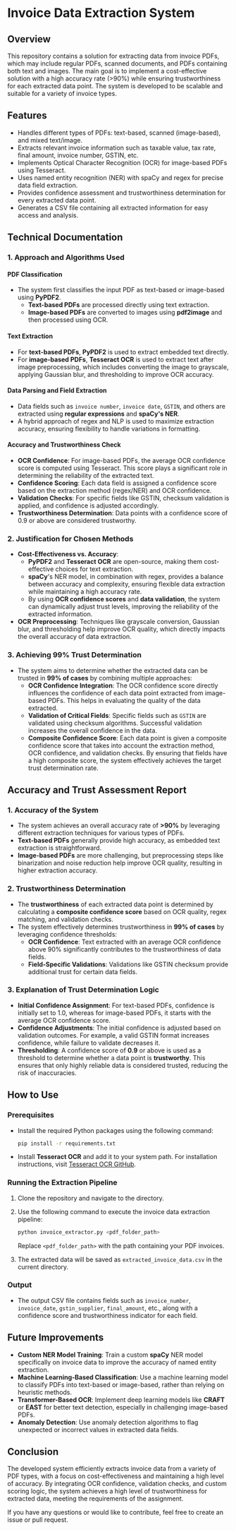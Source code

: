 # Invoice Data Extraction System

## Overview
This repository contains a solution for extracting data from invoice PDFs, which may include regular PDFs, scanned documents, and PDFs containing both text and images. The main goal is to implement a cost-effective solution with a high accuracy rate (>90%) while ensuring trustworthiness for each extracted data point. The system is developed to be scalable and suitable for a variety of invoice types.

## Features
- Handles different types of PDFs: text-based, scanned (image-based), and mixed text/image.
- Extracts relevant invoice information such as taxable value, tax rate, final amount, invoice number, GSTIN, etc.
- Implements Optical Character Recognition (OCR) for image-based PDFs using Tesseract.
- Uses named entity recognition (NER) with spaCy and regex for precise data field extraction.
- Provides confidence assessment and trustworthiness determination for every extracted data point.
- Generates a CSV file containing all extracted information for easy access and analysis.

## Technical Documentation

### 1. Approach and Algorithms Used

#### **PDF Classification**
- The system first classifies the input PDF as text-based or image-based using **PyPDF2**.
  - **Text-based PDFs** are processed directly using text extraction.
  - **Image-based PDFs** are converted to images using **pdf2image** and then processed using OCR.

#### **Text Extraction**
- For **text-based PDFs**, **PyPDF2** is used to extract embedded text directly.
- For **image-based PDFs**, **Tesseract OCR** is used to extract text after image preprocessing, which includes converting the image to grayscale, applying Gaussian blur, and thresholding to improve OCR accuracy.

#### **Data Parsing and Field Extraction**
- Data fields such as `invoice number`, `invoice date`, `GSTIN`, and others are extracted using **regular expressions** and **spaCy's NER**.
- A hybrid approach of regex and NLP is used to maximize extraction accuracy, ensuring flexibility to handle variations in formatting.

#### **Accuracy and Trustworthiness Check**
- **OCR Confidence**: For image-based PDFs, the average OCR confidence score is computed using Tesseract. This score plays a significant role in determining the reliability of the extracted text.
- **Confidence Scoring**: Each data field is assigned a confidence score based on the extraction method (regex/NER) and OCR confidence.
- **Validation Checks**: For specific fields like GSTIN, checksum validation is applied, and confidence is adjusted accordingly.
- **Trustworthiness Determination**: Data points with a confidence score of 0.9 or above are considered trustworthy.

### 2. Justification for Chosen Methods
- **Cost-Effectiveness vs. Accuracy**:
  - **PyPDF2** and **Tesseract OCR** are open-source, making them cost-effective choices for text extraction.
  - **spaCy**'s NER model, in combination with regex, provides a balance between accuracy and complexity, ensuring flexible data extraction while maintaining a high accuracy rate.
  - By using **OCR confidence scores** and **data validation**, the system can dynamically adjust trust levels, improving the reliability of the extracted information.
- **OCR Preprocessing**: Techniques like grayscale conversion, Gaussian blur, and thresholding help improve OCR quality, which directly impacts the overall accuracy of data extraction.

### 3. Achieving 99% Trust Determination
- The system aims to determine whether the extracted data can be trusted in **99% of cases** by combining multiple approaches:
  - **OCR Confidence Integration**: The OCR confidence score directly influences the confidence of each data point extracted from image-based PDFs. This helps in evaluating the quality of the data extracted.
  - **Validation of Critical Fields**: Specific fields such as `GSTIN` are validated using checksum algorithms. Successful validation increases the overall confidence in the data.
  - **Composite Confidence Score**: Each data point is given a composite confidence score that takes into account the extraction method, OCR confidence, and validation checks. By ensuring that fields have a high composite score, the system effectively achieves the target trust determination rate.

## Accuracy and Trust Assessment Report

### 1. Accuracy of the System
- The system achieves an overall accuracy rate of **>90%** by leveraging different extraction techniques for various types of PDFs.
- **Text-based PDFs** generally provide high accuracy, as embedded text extraction is straightforward.
- **Image-based PDFs** are more challenging, but preprocessing steps like binarization and noise reduction help improve OCR quality, resulting in higher extraction accuracy.

### 2. Trustworthiness Determination
- The **trustworthiness** of each extracted data point is determined by calculating a **composite confidence score** based on OCR quality, regex matching, and validation checks.
- The system effectively determines trustworthiness in **99% of cases** by leveraging confidence thresholds:
  - **OCR Confidence**: Text extracted with an average OCR confidence above 90% significantly contributes to the trustworthiness of data fields.
  - **Field-Specific Validations**: Validations like GSTIN checksum provide additional trust for certain data fields.

### 3. Explanation of Trust Determination Logic
- **Initial Confidence Assignment**: For text-based PDFs, confidence is initially set to 1.0, whereas for image-based PDFs, it starts with the average OCR confidence score.
- **Confidence Adjustments**: The initial confidence is adjusted based on validation outcomes. For example, a valid GSTIN format increases confidence, while failure to validate decreases it.
- **Thresholding**: A confidence score of **0.9** or above is used as a threshold to determine whether a data point is **trustworthy**. This ensures that only highly reliable data is considered trusted, reducing the risk of inaccuracies.

## How to Use

### Prerequisites
- Install the required Python packages using the following command:

  ```bash
  pip install -r requirements.txt
  ```

- Install **Tesseract OCR** and add it to your system path. For installation instructions, visit [Tesseract OCR GitHub](https://github.com/tesseract-ocr/tesseract).

### Running the Extraction Pipeline
1. Clone the repository and navigate to the directory.
2. Use the following command to execute the invoice data extraction pipeline:

   ```bash
   python invoice_extractor.py <pdf_folder_path>
   ```
   Replace `<pdf_folder_path>` with the path containing your PDF invoices.

3. The extracted data will be saved as `extracted_invoice_data.csv` in the current directory.

### Output
- The output CSV file contains fields such as `invoice_number`, `invoice_date`, `gstin_supplier`, `final_amount`, etc., along with a confidence score and trustworthiness indicator for each field.

## Future Improvements
- **Custom NER Model Training**: Train a custom **spaCy** NER model specifically on invoice data to improve the accuracy of named entity extraction.
- **Machine Learning-Based Classification**: Use a machine learning model to classify PDFs into text-based or image-based, rather than relying on heuristic methods.
- **Transformer-Based OCR**: Implement deep learning models like **CRAFT** or **EAST** for better text detection, especially in challenging image-based PDFs.
- **Anomaly Detection**: Use anomaly detection algorithms to flag unexpected or incorrect values in extracted data fields.

## Conclusion
The developed system efficiently extracts invoice data from a variety of PDF types, with a focus on cost-effectiveness and maintaining a high level of accuracy. By integrating OCR confidence, validation checks, and custom scoring logic, the system achieves a high level of trustworthiness for extracted data, meeting the requirements of the assignment.

If you have any questions or would like to contribute, feel free to create an issue or pull request.

